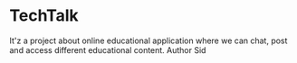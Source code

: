 # TechTalk
It'z a project about online educational application where we can chat, post and access different educational content.
Author Sid

